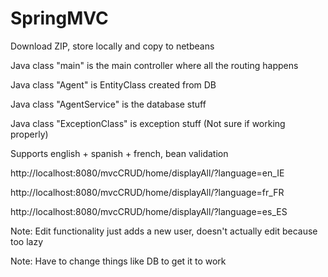 # SpringMVC

Download ZIP, store locally and copy to netbeans

Java class "main" is the main controller where all the routing happens

Java class "Agent" is EntityClass created from DB

Java class "AgentService" is the database stuff

Java class "ExceptionClass" is exception stuff (Not sure if working properly)

Supports english + spanish + french, bean validation

http://localhost:8080/mvcCRUD/home/displayAll/?language=en_IE

http://localhost:8080/mvcCRUD/home/displayAll/?language=fr_FR

http://localhost:8080/mvcCRUD/home/displayAll/?language=es_ES

Note: Edit functionality just adds a new user, doesn't actually edit because too lazy

Note: Have to change things like DB to get it to work
